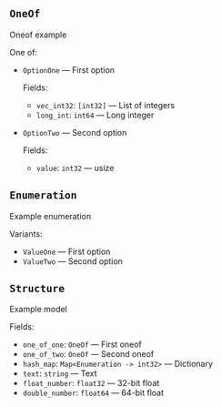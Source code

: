 ## `OneOf`

Oneof example

One of:

* `OptionOne` &mdash; First option

  Fields:

  + `vec_int32`: `[int32]` &mdash; List of integers
  + `long_int`: `int64` &mdash; Long integer
* `OptionTwo` &mdash; Second option

  Fields:

  + `value`: `int32` &mdash; usize

## `Enumeration`

Example enumeration

Variants:

* `ValueOne` &mdash; First option
* `ValueTwo` &mdash; Second option

## `Structure`

Example model

Fields:

* `one_of_one`: `OneOf` &mdash; First oneof
* `one_of_two`: `OneOf` &mdash; Second oneof
* `hash_map`: `Map<Enumeration -> int32>` &mdash; Dictionary
* `text`: `string` &mdash; Text
* `float_number`: `float32` &mdash; 32-bit float
* `double_number`: `float64` &mdash; 64-bit float